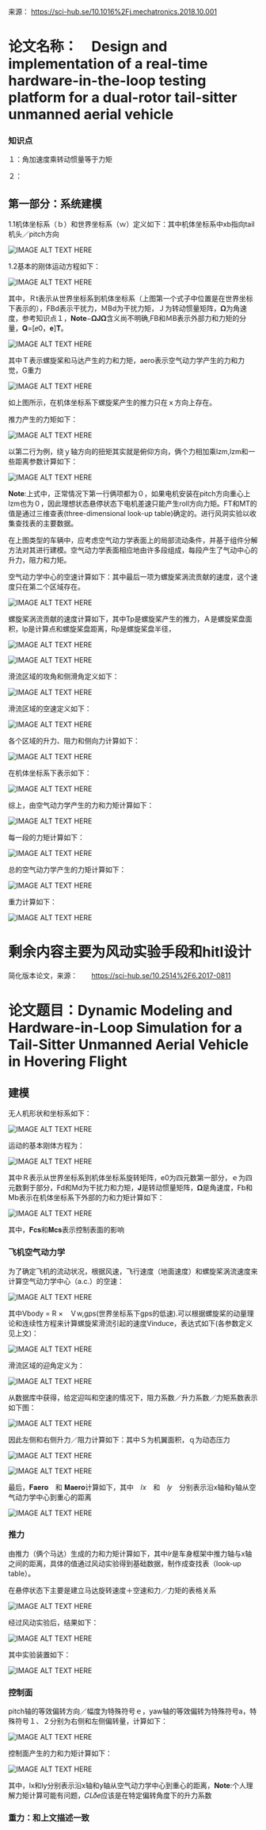 来源：          https://sci-hub.se/10.1016%2Fj.mechatronics.2018.10.001

# 论文名称：　Design and implementation of a real-time hardware-in-the-loop testing platform for a dual-rotor tail-sitter unmanned aerial vehicle

### 知识点

１：角加速度乘转动惯量等于力矩

２：

## 第一部分：系统建模

1.1机体坐标系（ｂ）和世界坐标系（ｗ）定义如下：其中机体坐标系中xb指向tail机头／pitch方向

![IMAGE ALT TEXT HERE](https://github.com/xdwgood/Navigation-and-control/blob/xdwgood-patch-1/328.png)

1.2基本的刚体运动方程如下：

![IMAGE ALT TEXT HERE](https://github.com/xdwgood/Navigation-and-control/blob/xdwgood-patch-1/329.png)

其中，Ｒt表示从世界坐标系到机体坐标系（上图第一个式子中位置是在世界坐标下表示的），FBd表示干扰力，ＭBd为干扰力矩，Ｊ为转动惯量矩阵，𝛀为角速度，参考知识点１，**Note**−𝛀𝐉𝛀含义尚不明确,FB和ＭB表示外部力和力矩的分量，𝐐=[𝑒0，𝐞]𝐓。

![IMAGE ALT TEXT HERE](https://github.com/xdwgood/Navigation-and-control/blob/xdwgood-patch-1/330.png)

其中Ｔ表示螺旋桨和马达产生的力和力矩，aero表示空气动力学产生的力和力觉，G重力

![IMAGE ALT TEXT HERE](https://github.com/xdwgood/Navigation-and-control/blob/xdwgood-patch-1/331.png)

如上图所示，在机体坐标系下螺旋桨产生的推力只在ｘ方向上存在。

推力产生的力矩如下：

![IMAGE ALT TEXT HERE](https://github.com/xdwgood/Navigation-and-control/blob/xdwgood-patch-1/332.png)

以第二行为例，绕ｙ轴方向的扭矩其实就是俯仰方向，俩个力相加乘lzm,lzm和一些距离参数计算如下：

![IMAGE ALT TEXT HERE](https://github.com/xdwgood/Navigation-and-control/blob/xdwgood-patch-1/333.png)

**Note**:上式中，正常情况下第一行俩项都为０，如果电机安装在pitch方向重心上lzm也为０，因此理想状态悬停状态下电机差速只能产生roll方向力矩。FT和MT的值是通过三维查表(three-dimensional look-up table)确定的。进行风洞实验以收集查找表的主要数据。


在上图类型的车辆中，应考虑空气动力学表面上的局部流动条件，并基于组件分解方法对其进行建模。空气动力学表面相应地由许多段组成，每段产生了气动中心的升力，阻力和力矩。

空气动力学中心的空速计算如下：其中最后一项为螺旋桨涡流贡献的速度，这个速度只在第二个区域存在。

![IMAGE ALT TEXT HERE](https://github.com/xdwgood/Navigation-and-control/blob/xdwgood-patch-1/334.png)

螺旋桨涡流贡献的速度计算如下，其中Tp是螺旋桨产生的推力，Ａ是螺旋桨盘面积，lp是计算点和螺旋桨盘距离，Rp是螺旋桨盘半径，

![IMAGE ALT TEXT HERE](https://github.com/xdwgood/Navigation-and-control/blob/xdwgood-patch-1/335.png)

![IMAGE ALT TEXT HERE](https://github.com/xdwgood/Navigation-and-control/blob/xdwgood-patch-1/336.png)

滑流区域的攻角和侧滑角定义如下：

![IMAGE ALT TEXT HERE](https://github.com/xdwgood/Navigation-and-control/blob/xdwgood-patch-1/337.png)

滑流区域的空速定义如下：

![IMAGE ALT TEXT HERE](https://github.com/xdwgood/Navigation-and-control/blob/xdwgood-patch-1/338.png)

各个区域的升力、阻力和侧向力计算如下：

![IMAGE ALT TEXT HERE](https://github.com/xdwgood/Navigation-and-control/blob/xdwgood-patch-1/339.png)

在机体坐标系下表示如下：

![IMAGE ALT TEXT HERE](https://github.com/xdwgood/Navigation-and-control/blob/xdwgood-patch-1/340.png)

综上，由空气动力学产生的力和力矩计算如下：

![IMAGE ALT TEXT HERE](https://github.com/xdwgood/Navigation-and-control/blob/xdwgood-patch-1/341.png)

每一段的力矩计算如下：

![IMAGE ALT TEXT HERE](https://github.com/xdwgood/Navigation-and-control/blob/xdwgood-patch-1/342.png)

总的空气动力学产生的力矩计算如下：

![IMAGE ALT TEXT HERE](https://github.com/xdwgood/Navigation-and-control/blob/xdwgood-patch-1/343.png)


重力计算如下：

![IMAGE ALT TEXT HERE](https://github.com/xdwgood/Navigation-and-control/blob/xdwgood-patch-1/344.png)


# 剩余内容主要为风动实验手段和hitl设计



简化版本论文，来源：　　https://sci-hub.se/10.2514%2F6.2017-0811

# 论文题目：Dynamic Modeling and Hardware-in-Loop Simulation for a Tail-Sitter Unmanned Aerial Vehicle in Hovering Flight

## 建模

无人机形状和坐标系如下：

![IMAGE ALT TEXT HERE](https://github.com/xdwgood/Navigation-and-control/blob/xdwgood-patch-1/345.png)

运动的基本刚体方程为：

![IMAGE ALT TEXT HERE](https://github.com/xdwgood/Navigation-and-control/blob/xdwgood-patch-1/346.png)

其中Ｒ表示从世界坐标系到机体坐标系旋转矩阵，e0为四元数第一部分，ｅ为四元数剩于部分，Fd和Md为干扰力和力矩，𝐉是转动惯量矩阵，𝛀是角速度，Fb和Mb表示在机体坐标系下外部的力和力矩计算如下：

![IMAGE ALT TEXT HERE](https://github.com/xdwgood/Navigation-and-control/blob/xdwgood-patch-1/347.png)

其中，𝐅𝐜𝐬和𝐌𝐜𝐬表示控制表面的影响

### 飞机空气动力学

为了确定飞机的流动状况，根据风速，飞行速度（地面速度）和螺旋桨涡流速度来计算空气动力学中心（a.c.）的空速：

![IMAGE ALT TEXT HERE](https://github.com/xdwgood/Navigation-and-control/blob/xdwgood-patch-1/348.png)

其中Vbody = R ×　Ｖw,gps(世界坐标系下gps的低速).可以根据螺旋桨的动量理论和连续性方程来计算螺旋桨滑流引起的速度Vinduce，表达式如下(各参数定义见上文)：

![IMAGE ALT TEXT HERE](https://github.com/xdwgood/Navigation-and-control/blob/xdwgood-patch-1/335.png)

滑流区域的迎角定义为：

![IMAGE ALT TEXT HERE](https://github.com/xdwgood/Navigation-and-control/blob/xdwgood-patch-1/349.png)

从数据库中获得，给定迎叫和空速的情况下，阻力系数／升力系数／力矩系数表示如下图：

![IMAGE ALT TEXT HERE](https://github.com/xdwgood/Navigation-and-control/blob/xdwgood-patch-1/350.png)

因此左侧和右侧升力／阻力计算如下：其中Ｓ为机翼面积，ｑ为动态压力

![IMAGE ALT TEXT HERE](https://github.com/xdwgood/Navigation-and-control/blob/xdwgood-patch-1/351.png)

![IMAGE ALT TEXT HERE](https://github.com/xdwgood/Navigation-and-control/blob/xdwgood-patch-1/352.png)

最后，𝐅𝐚𝐞𝐫𝐨　和 𝐌𝐚𝐞𝐫𝐨计算如下，其中　𝑙𝑥　和　𝑙𝑦　分别表示沿x轴和y轴从空气动力学中心到重心的距离

![IMAGE ALT TEXT HERE](https://github.com/xdwgood/Navigation-and-control/blob/xdwgood-patch-1/353.png)


### 推力

由推力（俩个马达）生成的力和力矩计算如下，其中𝑙𝑟是车身框架中推力轴与x轴之间的距离，具体的值通过风动实验得到基础数据，制作成查找表（look-up table）。

在悬停状态下主要是建立马达旋转速度＋空速和力／力矩的表格关系

![IMAGE ALT TEXT HERE](https://github.com/xdwgood/Navigation-and-control/blob/xdwgood-patch-1/354.png)

经过风动实验后，结果如下：

![IMAGE ALT TEXT HERE](https://github.com/xdwgood/Navigation-and-control/blob/xdwgood-patch-1/355.png)

其中实验装置如下：

![IMAGE ALT TEXT HERE](https://github.com/xdwgood/Navigation-and-control/blob/xdwgood-patch-1/356.png)


### 控制面

pitch轴的等效偏转方向／幅度为特殊符号ｅ，yaw轴的等效偏转为特殊符号a，特殊符号１、２分别为右侧和左侧偏转量，计算如下：

![IMAGE ALT TEXT HERE](https://github.com/xdwgood/Navigation-and-control/blob/xdwgood-patch-1/357.png)

控制面产生的力和力矩计算如下：

![IMAGE ALT TEXT HERE](https://github.com/xdwgood/Navigation-and-control/blob/xdwgood-patch-1/358.png)

其中，lx和ly分别表示沿x轴和y轴从空气动力学中心到重心的距离，**Note**:个人理解力矩计算可能有问题，𝐶𝐿𝛿𝑒应该是在特定偏转角度下的升力系数


### 重力：和上文描述一致
